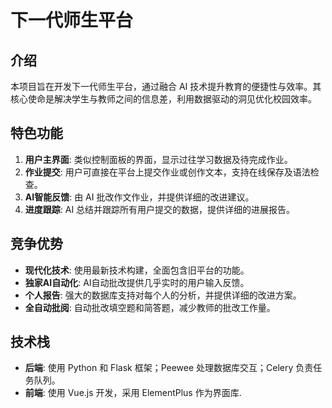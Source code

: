 # 下一代师生平台

## 介绍
本项目旨在开发下一代师生平台，通过融合 AI 技术提升教育的便捷性与效率。其核心使命是解决学生与教师之间的信息差，利用数据驱动的洞见优化校园效率。

## 特色功能
1. **用户主界面**: 类似控制面板的界面，显示过往学习数据及待完成作业。
2. **作业提交**: 用户可直接在平台上提交作业或创作文本，支持在线保存及语法检查。
3. **AI智能反馈**: 由 AI 批改作文作业，并提供详细的改进建议。
4. **进度跟踪**: AI 总结并跟踪所有用户提交的数据，提供详细的进展报告。

## 竞争优势
- **现代化技术**: 使用最新技术构建，全面包含旧平台的功能。
- **独家AI自动化**: AI自动批改提供几乎实时的用户输入反馈。
- **个人报告**: 强大的数据库支持对每个人的分析，并提供详细的改进方案。
- **全自动批阅**: 自动批改填空题和简答题，减少教师的批改工作量。

## 技术栈
- **后端**: 使用 Python 和 Flask 框架；Peewee 处理数据库交互；Celery 负责任务队列。
- **前端**: 使用 Vue.js 开发，采用 ElementPlus 作为界面库.

